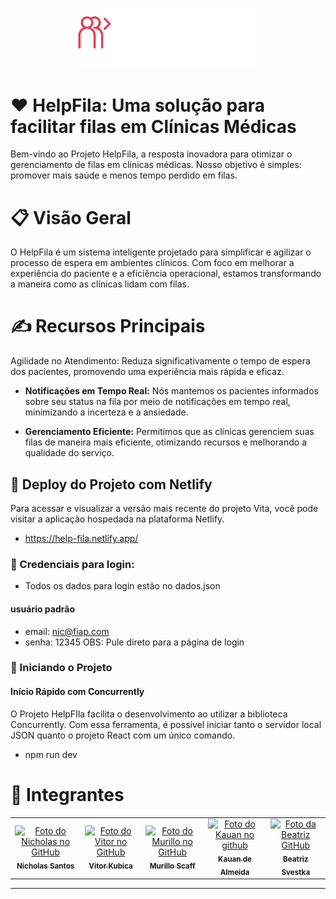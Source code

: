 
<p align="center">
<img src="./public/logo.svg" alt="Logo HelpFila" width=300>
</p>

# ❤️ HelpFila: Uma solução para facilitar filas em Clínicas Médicas  
Bem-vindo ao Projeto HelpFila, a resposta inovadora para otimizar o gerenciamento de filas em clínicas médicas. Nosso objetivo é simples: promover mais saúde e menos tempo perdido em filas.

# 📋 Visão Geral  
O HelpFila é um sistema inteligente projetado para simplificar e agilizar o processo de espera em ambientes clínicos. Com foco em melhorar a experiência do paciente e a eficiência operacional, estamos transformando a maneira como as clínicas lidam com filas.

# ✍️ Recursos Principais  
Agilidade no Atendimento: Reduza significativamente o tempo de espera dos pacientes, promovendo uma experiência mais rápida e eficaz.

- <b>Notificações em Tempo Real:</b> Nós mantemos os pacientes informados sobre seu status na fila por meio de notificações em tempo real, minimizando a incerteza e a ansiedade.  

- <b>Gerenciamento Eficiente:</b> Permitimos que as clínicas gerenciem suas filas de maneira mais eficiente, otimizando recursos e melhorando a qualidade do serviço.  

## 📂 Deploy do Projeto com Netlify
Para acessar e visualizar a versão mais recente do projeto Vita, você pode visitar a aplicação hospedada na plataforma Netlify.

- https://help-fila.netlify.app/

### 🔑 Credenciais para login:

- Todos os dados para login estão no dados.json
  
#### usuário padrão
- email: nic@fiap.com
- senha: 12345
OBS: Pule direto para a página de login 

### 🚀 Iniciando o Projeto

#### Início Rápido com Concurrently

O Projeto HelpFIla facilita o desenvolvimento ao utilizar a biblioteca Concurrently. Com essa ferramenta, é possível iniciar tanto o servidor local JSON quanto o projeto React com um único comando.

- npm run dev

<h1 id="autores">🤝 Integrantes</h2>
<table>
  <tr>
    <td align="center">
      <a href="https://github.com/nichol6s">
        <img src="https://avatars.githubusercontent.com/u/105325313?v=4" width="115px;" alt="Foto do Nicholas no GitHub"/><br>
        <sub>
          <strong>Nicholas Santos</strong>
        </sub>
      </a>
    </td>
    <td align="center">
      <a href="https://github.com/VitorKubica">
        <img src="https://avatars.githubusercontent.com/u/107961081?v=4" width="115px;" alt="Foto do Vitor no GitHub"/><br>
        <sub>
          <strong>Vitor Kubica</strong>
        </sub>
      </a>
    </td>
    <td align="center">
      <a href="https://github.com/Scaffx">
        <img src="https://avatars.githubusercontent.com/u/126569253?v=4" width="115px;" alt="Foto do Murillo no GitHub"/><br>
        <sub>
          <strong>Murillo Scaff</strong>
        </sub>
      </a>
    </td>
    <td align="center">
      <a href="https://github.com/k-alm">
        <img src="https://avatars.githubusercontent.com/u/126576641?v=4" width="115px;" alt="Foto do Kauan no github"/><br>
        <sub>
          <strong>Kauan de Almeida</strong>
        </sub>
      </a>
    </td>
    <td align="center">
        <a href="https://github.com/biasvestka">
        <img src="https://avatars.githubusercontent.com/u/126726456?v=4" width="115px;" alt="Foto da Beatriz GitHub"/><br>
        <sub>
            <strong>Beatriz Svestka</strong>
        </sub>
      </a>
    </td>
  </tr>
</table>

---

